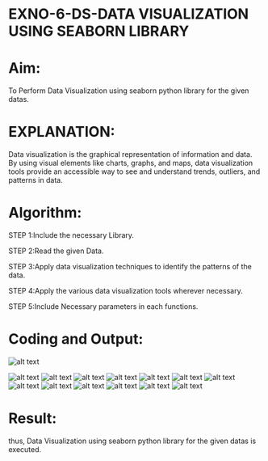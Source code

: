 # EXNO-6-DS-DATA VISUALIZATION USING SEABORN LIBRARY

# Aim:
  To Perform Data Visualization using seaborn python library for the given datas.

# EXPLANATION:
Data visualization is the graphical representation of information and data. By using visual elements like charts, graphs, and maps, data visualization tools provide an accessible way to see and understand trends, outliers, and patterns in data.

# Algorithm:
STEP 1:Include the necessary Library.

STEP 2:Read the given Data.

STEP 3:Apply data visualization techniques to identify the patterns of the data.

STEP 4:Apply the various data visualization tools wherever necessary.

STEP 5:Include Necessary parameters in each functions.

# Coding and Output:
![alt text](<Screenshot 2025-05-07 160658.png>)

![alt text](<Screenshot 2025-05-07 160711.png>)
![alt text](<Screenshot 2025-05-07 160724.png>)
![alt text](<Screenshot 2025-05-07 160734.png>)
![alt text](<Screenshot 2025-05-07 160748.png>)
![alt text](<Screenshot 2025-05-07 160801.png>)
![alt text](<Screenshot 2025-05-07 160807.png>)
![alt text](<Screenshot 2025-05-07 160812.png>)
![alt text](<Screenshot 2025-05-07 160818.png>)
![alt text](<Screenshot 2025-05-07 160822.png>)
![alt text](<Screenshot 2025-05-07 160827.png>)
![alt text](<Screenshot 2025-05-07 160832.png>)
![alt text](<Screenshot 2025-05-07 160837.png>)
![alt text](<Screenshot 2025-05-07 160842.png>)
# Result:
thus, Data Visualization using seaborn python library for the given datas is executed.
